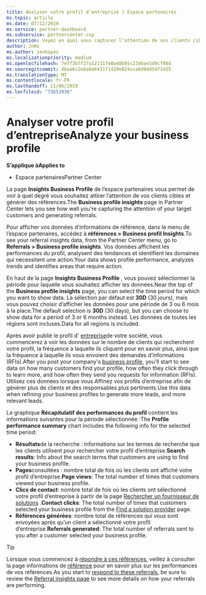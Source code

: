 ```yaml
---
title: Analyser votre profil d’entreprise | Espace partenaires
ms.topic: article
ms.date: 07/12/2019
ms.service: partner-dashboard
ms.subservice: partnercenter-csp
description: Voyez en quoi vous capturez l’attention de vos clients cibles et générez des références.
author: JnHs
ms.author: jenhayes
ms.localizationpriority: medium
ms.openlocfilehash: 7eff3b7f27a12111fe0a48b95c2346ee5d9cf98d
ms.sourcegitcommit: dbaa6c2e8a0e6431f1420e024cca6d0dd54f1425
ms.translationtype: MT
ms.contentlocale: fr-FR
ms.lasthandoff: 11/06/2019
ms.locfileid: "73653936"
---
```

# <a name="analyze-your-business-profile"></a><span data-ttu-id="8ed4a-103">Analyser votre profil d’entreprise</span><span class="sxs-lookup"><span data-stu-id="8ed4a-103">Analyze your business profile</span></span>
<!-- 
https://go.microsoft.com/fwlink/?linkid=849120
-->

<span data-ttu-id="8ed4a-104">**S’applique à**</span><span class="sxs-lookup"><span data-stu-id="8ed4a-104">**Applies to**</span></span>

- <span data-ttu-id="8ed4a-105">Espace partenaires</span><span class="sxs-lookup"><span data-stu-id="8ed4a-105">Partner Center</span></span>

<span data-ttu-id="8ed4a-106">La page **Insights Business Profile** de l’espace partenaires vous permet de voir à quel degré vous souhaitez attirer l’attention de vos clients cibles et générer des références.</span><span class="sxs-lookup"><span data-stu-id="8ed4a-106">The **Business profile insights** page in Partner Center lets you see how well you're capturing the attention of your target customers and generating referrals.</span></span>

<span data-ttu-id="8ed4a-107">Pour afficher vos données d’informations de référence, dans le menu de l’espace partenaires, accédez à **références > Business profil Insights**.</span><span class="sxs-lookup"><span data-stu-id="8ed4a-107">To see your referral insights data, from the Partner Center menu, go to **Referrals > Business profile insights**.</span></span> <span data-ttu-id="8ed4a-108">Vos données affichent les performances du profil, analysent des tendances et identifient les domaines qui nécessitent une action.</span><span class="sxs-lookup"><span data-stu-id="8ed4a-108">Your data shows profile performance, analyzes trends and identifies areas that require action.</span></span>

<span data-ttu-id="8ed4a-109">En haut de la page **Insights Business Profile** , vous pouvez sélectionner la période pour laquelle vous souhaitez afficher les données.</span><span class="sxs-lookup"><span data-stu-id="8ed4a-109">Near the top of the **Business profile insights** page, you can select the time period for which you want to show data.</span></span> <span data-ttu-id="8ed4a-110">La sélection par défaut est **30D** (30 jours), mais vous pouvez choisir d’afficher les données pour une période de 3 ou 6 mois à la place.</span><span class="sxs-lookup"><span data-stu-id="8ed4a-110">The default selection is **30D** (30 days), but you can choose to show data for a period of 3 or 6 months instead.</span></span> <span data-ttu-id="8ed4a-111">Les données de toutes les régions sont incluses.</span><span class="sxs-lookup"><span data-stu-id="8ed4a-111">Data for all regions is included.</span></span>

<span data-ttu-id="8ed4a-112">Après avoir publié le profil d' [entreprise](create-a-marketing-profile.md)de votre société, vous commencerez à voir les données sur le nombre de clients qui recherchent votre profil, la fréquence à laquelle ils cliquent pour en savoir plus, ainsi que la fréquence à laquelle ils vous envoient des demandes d’informations (RFIs).</span><span class="sxs-lookup"><span data-stu-id="8ed4a-112">After you post your company's [business profile](create-a-marketing-profile.md), you'll start to see data on how many customers find your profile, how often they click through to learn more, and how often they send you requests for information (RFIs).</span></span> <span data-ttu-id="8ed4a-113">Utilisez ces données lorsque vous Affinez vos profils d’entreprise afin de générer plus de clients et des responsables plus pertinents.</span><span class="sxs-lookup"><span data-stu-id="8ed4a-113">Use this data when refining your business profiles to generate more leads, and more relevant leads.</span></span>

<span data-ttu-id="8ed4a-114">Le graphique **Récapitulatif des performances du profil** contient les informations suivantes pour la période sélectionnée :</span><span class="sxs-lookup"><span data-stu-id="8ed4a-114">The **Profile performance summary** chart includes the following info for the selected time period:</span></span>

- <span data-ttu-id="8ed4a-115">**Résultats**de la recherche : informations sur les termes de recherche que les clients utilisent pour rechercher votre profil d’entreprise.</span><span class="sxs-lookup"><span data-stu-id="8ed4a-115">**Search results**: Info about the search terms that customers are using to find your business profile.</span></span>
- <span data-ttu-id="8ed4a-116">**Pages**consultées : nombre total de fois où les clients ont affiché votre profil d’entreprise.</span><span class="sxs-lookup"><span data-stu-id="8ed4a-116">**Page views**: The total number of times that customers viewed your business profile.</span></span>
- <span data-ttu-id="8ed4a-117">**Clics de contact**: nombre total de fois où les clients ont sélectionné votre profil d’entreprise à partir de la page [Rechercher un fournisseur de solutions](https://www.microsoft.com/solution-providers/home) .</span><span class="sxs-lookup"><span data-stu-id="8ed4a-117">**Contact clicks**: The total number of times that customers selected your business profile from the [Find a solution provider](https://www.microsoft.com/solution-providers/home) page.</span></span>
- <span data-ttu-id="8ed4a-118">**Références générées**: nombre total de références qui vous sont envoyées après qu’un client a sélectionné votre profil d’entreprise.</span><span class="sxs-lookup"><span data-stu-id="8ed4a-118">**Referrals generated**: The total number of referrals sent to you after a customer selected your business profile.</span></span>

> [!TIP]
> <span data-ttu-id="8ed4a-119">Lorsque vous commencez à [répondre à ces références](responding-to-referrals.md), veillez à consulter la page informations de [référence](referral-insights.md) pour en savoir plus sur les performances de vos références.</span><span class="sxs-lookup"><span data-stu-id="8ed4a-119">As you start to [respond to these referrals](responding-to-referrals.md), be sure to review the [Referral insights page](referral-insights.md) to see more details on how your referrals are performing.</span></span>
